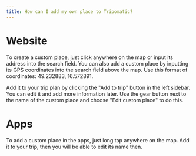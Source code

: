```yaml
---
title: How can I add my own place to Tripomatic?
---
```


# Website

To create a custom place, just click anywhere on the map or input its address into the search field. You can also add a custom place by inputting its GPS coordinates into the search field above the map. Use this format of coordinates: 49.232883, 16.572891.

Add it to your trip plan by clicking the "Add to trip" button in the left sidebar. You can edit it and add more information later. Use the gear button next to the name of the custom place and choose "Edit custom place" to do this.

# Apps

To add a custom place in the apps, just long tap anywhere on the map. Add it to your trip, then you will be able to edit its name then.
